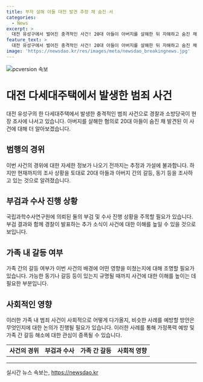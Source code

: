```yaml
---
title: 부자 살해 아들 대전 발견 추정 채 숨진 서
categories:
  - News
excerpt: >
  대전 유성구에서 벌어진 충격적인 사건! 20대 아들이 아버지를 살해한 뒤 자해하고 숨진 채 발견됐다. 경찰은 부검을 통해 상세한 경위를 조사 중이며, 사건에 대한 자세한 내용이 밝혀질 예정이다.
feature_text: >
  대전 유성구에서 벌어진 충격적인 사건! 20대 아들이 아버지를 살해한 뒤 자해하고 숨진 채 발견됐다. 경찰은 부검을 통해 상세한 경위를 조사 중이며, 사건에 대한 자세한 내용이 밝혀질 예정이다.
image: 'https://newsdao.kr/res/images/meta/newsdao_breakingnews.jpg'
---
```


<p><img src="https://newsdao.kr/res/images/meta/newsdao_breakingnews.jpg" alt="pcversion 속보" /></p>

<h1>대전 다세대주택에서 발생한 범죄 사건</h1>

<p data-ke-size="size16">대전 유성구의 한 다세대주택에서 발생한 충격적인 범죄 사건으로 경찰과 소방당국이 현장 조사에 나서고 있습니다. 아버지를 살해한 혐의로 20대 아들이 숨진 채 발견된 이 사건에 대해 더 알아보겠습니다.</p>

<h2 data-ke-size="size26">범행의 경위</h2>

<p data-ke-size="size16">이번 사건의 경위에 대한 자세한 정보가 나오기 전까지는 추정과 가설에 불과합니다. 하지만 현재까지의 조사 상황을 토대로 20대 아들과 아버지 간의 갈등, 동기 등을 조사하고 있는 것으로 알려졌습니다.</p>

<h2 data-ke-size="size26">부검과 수사 진행 상황</h2>

<p data-ke-size="size16">국립과학수사연구원에 의뢰된 둘의 부검 및 수사 진행 상황을 주목할 필요가 있습니다. 부검 결과와 함께 경찰이 발표하는 추가 소식이 사건에 대한 이해를 높일 수 있을 것으로 보입니다.</p>

<h2 data-ke-size="size26">가족 내 갈등 여부</h2>

<p data-ke-size="size16">가족 간의 갈등 여부가 이번 사건의 배경에 어떤 영향을 미쳤는지에 대해 조명할 필요가 있습니다. 가능한 동기나 갈등 등이 있는지 규명될 때까지 사건에 대한 이해를 높이는 데 필요한 부분입니다.</p>

<h2 data-ke-size="size26">사회적인 영향</h2>

<p data-ke-size="size16">이러한 가족 내 범죄 사건이 사회적으로 어떻게 다가올지, 비슷한 사례를 예방할 방안은 무엇인지에 대한 논의가 진행될 필요가 있습니다. 이러한 사례를 통해 가정폭력 예방 및 가족 간 갈등 해소에 대한 관심이 증폭될 수 있습니다.</p>

<table>
    <tbody>
        <tr>
            <td style="text-align: center; height: 17px;"><b>사건의 경위</b></td>
            <td style="text-align: center; height: 17px;"><b>부검과 수사</b></td>
            <td style="text-align: center; height: 17px;"><b>가족 간 갈등</b></td>
            <td style="text-align: center; height: 17px;"><b>사회적 영향</b></td>
        </tr>
    </tbody>
</table>

<p data-ke-size="size16"></p>

<p><hr></p>
실시간 뉴스 속보는, <a href="https://newsdao.kr" rel="dofollow">https://newsdao.kr</a>


